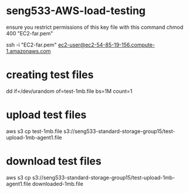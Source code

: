 # seng533-AWS-load-testing

ensure you restrict permissions of this key file with this command
chmod 400 "EC2-far.pem"

ssh -i "EC2-far.pem" ec2-user@ec2-54-85-19-156.compute-1.amazonaws.com

# creating test files
dd if=/dev/urandom of=test-1mb.file bs=1M count=1

# upload test files
aws s3 cp test-1mb.file s3://seng533-standard-storage-group15/test-upload-1mb-agent1.file

# download test files
aws s3 cp s3://seng533-standard-storage-group15/test-upload-1mb-agent1.file downloaded-1mb.file